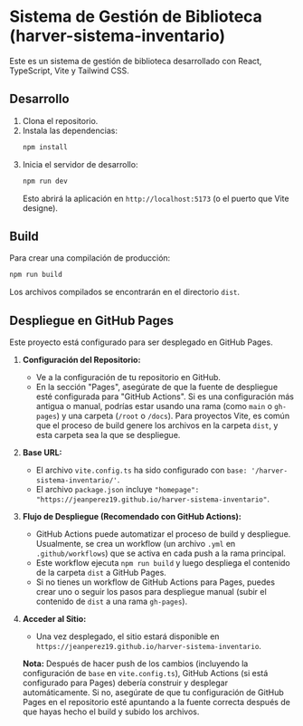 # Sistema de Gestión de Biblioteca (harver-sistema-inventario)

Este es un sistema de gestión de biblioteca desarrollado con React, TypeScript, Vite y Tailwind CSS.

## Desarrollo

1.  Clona el repositorio.
2.  Instala las dependencias:
    ```bash
    npm install
    ```
3.  Inicia el servidor de desarrollo:
    ```bash
    npm run dev
    ```
    Esto abrirá la aplicación en `http://localhost:5173` (o el puerto que Vite designe).

## Build

Para crear una compilación de producción:

```bash
npm run build
```
Los archivos compilados se encontrarán en el directorio `dist`.

## Despliegue en GitHub Pages

Este proyecto está configurado para ser desplegado en GitHub Pages.

1.  **Configuración del Repositorio:**
    *   Ve a la configuración de tu repositorio en GitHub.
    *   En la sección "Pages", asegúrate de que la fuente de despliegue esté configurada para "GitHub Actions". Si es una configuración más antigua o manual, podrías estar usando una rama (como `main` o `gh-pages`) y una carpeta (`/root` o `/docs`). Para proyectos Vite, es común que el proceso de build genere los archivos en la carpeta `dist`, y esta carpeta sea la que se despliegue.

2.  **Base URL:**
    *   El archivo `vite.config.ts` ha sido configurado con `base: '/harver-sistema-inventario/'`.
    *   El archivo `package.json` incluye `"homepage": "https://jeanperez19.github.io/harver-sistema-inventario"`.

3.  **Flujo de Despliegue (Recomendado con GitHub Actions):**
    *   GitHub Actions puede automatizar el proceso de build y despliegue. Usualmente, se crea un workflow (un archivo `.yml` en `.github/workflows`) que se activa en cada push a la rama principal.
    *   Este workflow ejecuta `npm run build` y luego despliega el contenido de la carpeta `dist` a GitHub Pages.
    *   Si no tienes un workflow de GitHub Actions para Pages, puedes crear uno o seguir los pasos para despliegue manual (subir el contenido de `dist` a una rama `gh-pages`).

4.  **Acceder al Sitio:**
    *   Una vez desplegado, el sitio estará disponible en `https://jeanperez19.github.io/harver-sistema-inventario`.

    **Nota:** Después de hacer push de los cambios (incluyendo la configuración de `base` en `vite.config.ts`), GitHub Actions (si está configurado para Pages) debería construir y desplegar automáticamente. Si no, asegúrate de que tu configuración de GitHub Pages en el repositorio esté apuntando a la fuente correcta después de que hayas hecho el build y subido los archivos.
